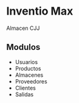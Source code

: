 # Inventio Max
Almacen CJJ

## Modulos

- Usuarios
- Productos
- Almacenes
- Proveedores
- Clientes
- Salidas
